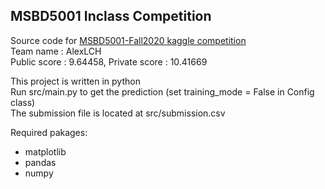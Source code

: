 ## MSBD5001 Inclass Competition

Source code for [MSBD5001-Fall2020 kaggle competition](https://www.kaggle.com/c/msbd5001-fall2020/overview)  
Team name : AlexLCH  
Public score : 9.64458, Private score : 10.41669  

This project is written in python  
Run src/main.py to get the prediction (set training_mode = False in Config class)  
The submission file is located at src/submission.csv  

Required pakages:
- matplotlib
- pandas
- numpy

